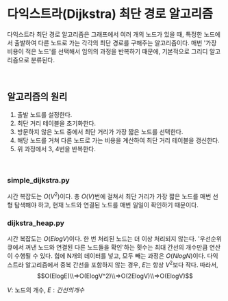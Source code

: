 # 다익스트라(Dijkstra) 최단 경로 알고리즘

다익스트라 최단 경로 알고리즘은 그래프에서 여러 개의 노드가 있을 때, 특정한 노드에서 출발하여 다른 노드로 가는 각각의 최단 경로를 구해주는 알고리즘이다. 매번 '가장 비용이 적은 노드'를 선택해서 임의의 과정을 반복하기 때문에, 기본적으로 그리디 알고리즘으로 분류된다.

<br>

## 알고리즘의 원리

1. 출발 노드를 설정한다.
2. 최단 거리 테이블을 초기화한다.
3. 방문하지 않은 노드 중에서 최단 거리가 가장 짧은 노드를 선택한다.
4. 해당 노드를 거쳐 다른 노드로 가는 비용을 계산하여 최단 거리 테이블을 갱신한다.
5. 위 과정에서 3, 4번을 반복한다.

<br>

### simple_dijkstra.py

시간 복잡도는 $O(V^2)$이다. 총 $O(V)$번에 걸쳐서 최단 거리가 가장 짧은 노드를 매번 선형 탐색해야 하고, 현재 노드와 연결된 노드를 매번 일일이 확인하기 때문이다.

### dijkstra_heap.py

시간 복잡도는 $O(ElogV)$이다. 한 번 처리된 노드는 더 이상 처리되지 않는다. '우선순위 큐에서 꺼낸 노드와 연결된 다른 노드들을 확인'하는 횟수는 최대 간선의 개수만큼 연산이 수행될 수 있다. 힙에 N개의 데이터를 넣고, 모두 빼는 과정은 $O(NlogN)$이다. 다익스트라 알고리즘에서 중복 간선을 포함하지 않는 경우, $E$는 항상 $V^2$보다 작다. 따라서,
$$O(ElogE)\\=>O(ElogV^2)\\=>O(2ElogV)\\=>O(ElogV)$$

$V$: 노드의 개수, $E: 간선의 개수$